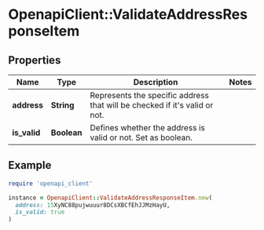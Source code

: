 # OpenapiClient::ValidateAddressResponseItem

## Properties

| Name | Type | Description | Notes |
| ---- | ---- | ----------- | ----- |
| **address** | **String** | Represents the specific address that will be checked if it&#39;s valid or not. |  |
| **is_valid** | **Boolean** | Defines whether the address is valid or not. Set as boolean. |  |

## Example

```ruby
require 'openapi_client'

instance = OpenapiClient::ValidateAddressResponseItem.new(
  address: 15XyNC88pujwuuur8DCsXBCfEhJJMzHayU,
  is_valid: true
)
```


